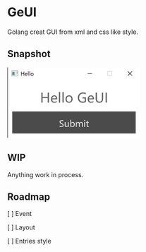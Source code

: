 # GeUI

Golang creat GUI from xml and css like style.

## Snapshot
![](images/hello.png)

## WIP
Anything work in process.

## Roadmap

[ ] Event

[ ] Layout

[ ] Entries style